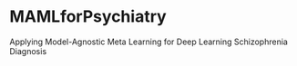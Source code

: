 # MAMLforPsychiatry
Applying Model-Agnostic Meta Learning for Deep Learning Schizophrenia Diagnosis
